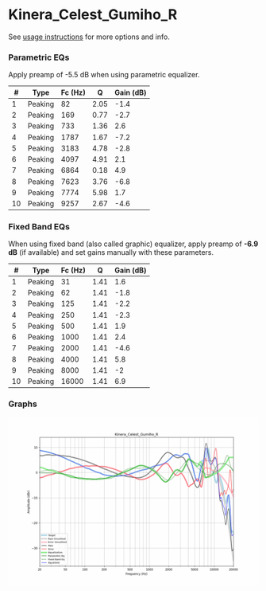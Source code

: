 # Kinera_Celest_Gumiho_R
See [usage instructions](https://github.com/jaakkopasanen/AutoEq#usage) for more options and info.

### Parametric EQs
Apply preamp of -5.5 dB when using parametric equalizer.

|   # | Type    |   Fc (Hz) |    Q |   Gain (dB) |
|-----|---------|-----------|------|-------------|
|   1 | Peaking |        82 | 2.05 |        -1.4 |
|   2 | Peaking |       169 | 0.77 |        -2.7 |
|   3 | Peaking |       733 | 1.36 |         2.6 |
|   4 | Peaking |      1787 | 1.67 |        -7.2 |
|   5 | Peaking |      3183 | 4.78 |        -2.8 |
|   6 | Peaking |      4097 | 4.91 |         2.1 |
|   7 | Peaking |      6864 | 0.18 |         4.9 |
|   8 | Peaking |      7623 | 3.76 |        -6.8 |
|   9 | Peaking |      7774 | 5.98 |         1.7 |
|  10 | Peaking |      9257 | 2.67 |        -4.6 |

### Fixed Band EQs
When using fixed band (also called graphic) equalizer, apply preamp of **-6.9 dB** (if available) and set gains manually with these parameters.

|   # | Type    |   Fc (Hz) |    Q |   Gain (dB) |
|-----|---------|-----------|------|-------------|
|   1 | Peaking |        31 | 1.41 |         1.6 |
|   2 | Peaking |        62 | 1.41 |        -1.8 |
|   3 | Peaking |       125 | 1.41 |        -2.2 |
|   4 | Peaking |       250 | 1.41 |        -2.3 |
|   5 | Peaking |       500 | 1.41 |         1.9 |
|   6 | Peaking |      1000 | 1.41 |         2.4 |
|   7 | Peaking |      2000 | 1.41 |        -4.6 |
|   8 | Peaking |      4000 | 1.41 |         5.8 |
|   9 | Peaking |      8000 | 1.41 |        -2   |
|  10 | Peaking |     16000 | 1.41 |         6.9 |

### Graphs
![](./Kinera_Celest_Gumiho_R.png)
